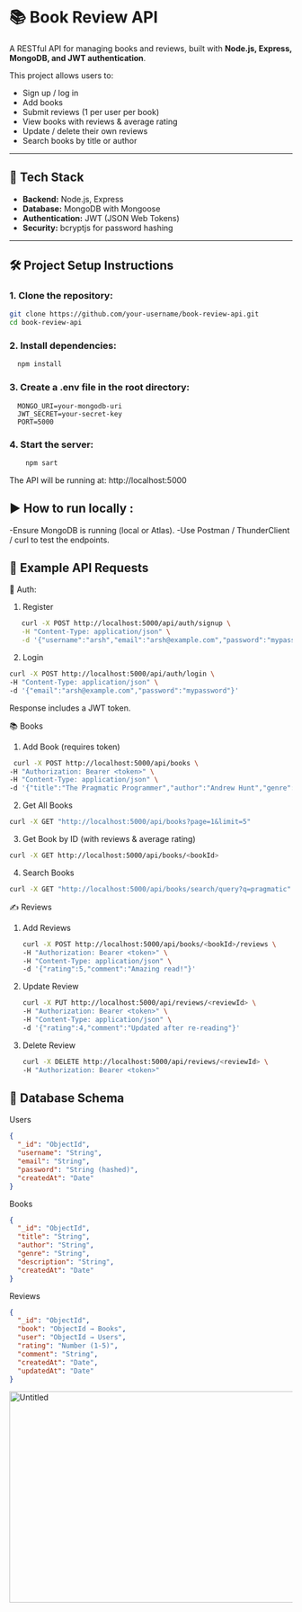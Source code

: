 # 📚 Book Review API  

A RESTful API for managing books and reviews, built with **Node.js, Express, MongoDB, and JWT authentication**.  

This project allows users to:  
- Sign up / log in  
- Add books  
- Submit reviews (1 per user per book)  
- View books with reviews & average rating  
- Update / delete their own reviews  
- Search books by title or author  

---

## 🚀 Tech Stack
- **Backend:** Node.js, Express  
- **Database:** MongoDB with Mongoose  
- **Authentication:** JWT (JSON Web Tokens)  
- **Security:** bcryptjs for password hashing  

---

## 🛠️ Project Setup Instructions  

### 1. Clone the repository:
   ```bash
   git clone https://github.com/your-username/book-review-api.git
   cd book-review-api
   ```
### 2. Install dependencies:
  ```bash
    npm install
  ```
### 3. Create a .env file in the root directory:
  ```.env
    MONGO_URI=your-mongodb-uri
    JWT_SECRET=your-secret-key
    PORT=5000
   ```
### 4. Start the server:
  ```bash
      npm sart
  ```
 The API will be running at: http://localhost:5000


## ▶️ How to run locally :

-Ensure MongoDB is running (local or Atlas).
-Use Postman / ThunderClient / curl to test the endpoints.

## 📌 Example API Requests

   🔑 Auth:
   1. Register

 ```bash
    curl -X POST http://localhost:5000/api/auth/signup \
    -H "Content-Type: application/json" \
    -d '{"username":"arsh","email":"arsh@example.com","password":"mypassword"}'
   ```

   2. Login
   ```bash
  curl -X POST http://localhost:5000/api/auth/login \
  -H "Content-Type: application/json" \
  -d '{"email":"arsh@example.com","password":"mypassword"}'
 
   ```
 
 Response includes a JWT token.

   
  📚 Books
  1. Add Book (requires token)
  ```bash
   curl -X POST http://localhost:5000/api/books \
  -H "Authorization: Bearer <token>" \
  -H "Content-Type: application/json" \
  -d '{"title":"The Pragmatic Programmer","author":"Andrew Hunt","genre":"Programming","description":"A book about pragmatic software development."}'
```
2. Get All Books
```bash
curl -X GET "http://localhost:5000/api/books?page=1&limit=5"
```   
3. Get Book by ID (with reviews & average rating)
  ```bash
 curl -X GET http://localhost:5000/api/books/<bookId>
 ```
4. Search Books
 ```bash
curl -X GET "http://localhost:5000/api/books/search/query?q=pragmatic"
```
✍️ Reviews

1. Add Reviews
   ```bash
   curl -X POST http://localhost:5000/api/books/<bookId>/reviews \
   -H "Authorization: Bearer <token>" \
   -H "Content-Type: application/json" \
   -d '{"rating":5,"comment":"Amazing read!"}'
   ```
2. Update Review
   ```bash
   curl -X PUT http://localhost:5000/api/reviews/<reviewId> \
   -H "Authorization: Bearer <token>" \
   -H "Content-Type: application/json" \
   -d '{"rating":4,"comment":"Updated after re-reading"}'

   ```
3. Delete Review
   ```bash
   curl -X DELETE http://localhost:5000/api/reviews/<reviewId> \
   -H "Authorization: Bearer <token>"
   ```

## 📐 Database Schema

Users
```json
{
  "_id": "ObjectId",
  "username": "String",
  "email": "String",
  "password": "String (hashed)",
  "createdAt": "Date"
}

```

Books
```json
{
  "_id": "ObjectId",
  "title": "String",
  "author": "String",
  "genre": "String",
  "description": "String",
  "createdAt": "Date"
}

```

Reviews
```json
{
  "_id": "ObjectId",
  "book": "ObjectId → Books",
  "user": "ObjectId → Users",
  "rating": "Number (1-5)",
  "comment": "String",
  "createdAt": "Date",
  "updatedAt": "Date"
}

```
<img width="803" height="376" alt="Untitled" src="https://github.com/user-attachments/assets/b8819813-a3c5-44b4-8f4b-34150a97101f" />

